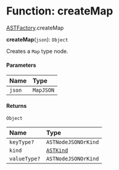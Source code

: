 # Function: createMap

[ASTFactory](/auto-docs/free-layout-editor/modules/ASTFactory.md).createMap

**createMap**(`json`): `Object`

Creates a `Map` type node.

#### Parameters

| Name | Type |
| :------ | :------ |
| `json` | `MapJSON` |

#### Returns

`Object`

| Name | Type |
| :------ | :------ |
| `keyType?` | `ASTNodeJSONOrKind` |
| `kind` | [`ASTKind`](/auto-docs/free-layout-editor/enums/ASTKind.md) |
| `valueType?` | `ASTNodeJSONOrKind` |
